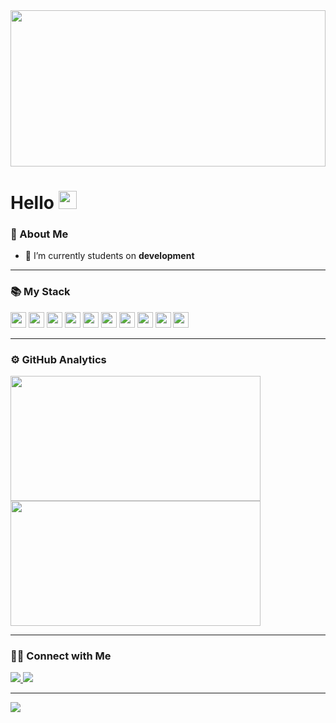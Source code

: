 <img src="https://user-images.githubusercontent.com/63436406/128519183-9a520afb-d924-4c96-a764-27a85c5c974d.jpg" height="250px" width="100%">

# Hello <img src="https://acegif.com/wp-content/gifs/ola-47.gif" width="29px">

### 🤵 About Me

- 🔭 I’m currently students on **development**

---

### 📚 My Stack

<code><img height="25" src="https://img.shields.io/badge/java-%23ED8B00.svg?&style=for-the-badge&logo=java&logoColor=white"></code>
<code><img height="25" src="https://img.shields.io/badge/C-%23ED8B00.svg?&style=for-the-badge&logo=C&logoColor=white"></code>
<code><img height="25" src="https://img.shields.io/badge/html5%20-%23E34F26.svg?&style=for-the-badge&logo=html5&logoColor=white"></code>
<code><img height="25" src="https://img.shields.io/badge/css3%20-%231572B6.svg?&style=for-the-badge&logo=css3&logoColor=white"></code>
<code><img height="25" src="https://img.shields.io/badge/javascript%20-%23323330.svg?&style=for-the-badge&logo=javascript&logoColor=%23F7DF1E"></code>
<code><img height="25" src="https://img.shields.io/badge/mysql-%2300f.svg?&style=for-the-badge&logo=mysql&logoColor=white"></code>
<code><img height="25" src="https://img.shields.io/badge/postgres-%23316192.svg?&style=for-the-badge&logo=postgresql&logoColor=white"></code>
<code><img height="25" src="https://img.shields.io/badge/github%20-%23121011.svg?&style=for-the-badge&logo=github&logoColor=white"></code>
<code><img height="25" src="https://img.shields.io/badge/Linux-FCC624?style=for-the-badge&logo=linux&logoColor=black)"></code>
<code><img height="25" src="https://img.shields.io/badge/Python-%23323330?style=for-the-badge&logo=python&logoColor=black)"></code>

---

### ⚙️ GitHub Analytics

<div align="left"> 
   <img width="400px" height="200px"
       src="https://github-readme-stats.vercel.app/api?username=leo-albergaria&show_icons=true&include_all_commits=true&count_private=true&theme=dark&line_height=30" />
   <img width="400px" height="200px"
       src="https://github-readme-stats.vercel.app/api/top-langs/?username=leo-albergaria&layout=compact&theme=dark&langs_count=15&hide=jupyter%20notebook" />
</div>

---

### 🤝🏻 Connect with Me 

<div align="left">
   <a href="https://www.linkedin.com/in/adm-leo-albergaria/">
      <img src="https://img.shields.io/badge/linkedin%20-%230077B5.svg?&style=for-the-badge&logo=linkedin&logoColor=white" />
   </a>
   <a href="https://web.dio.me/users/leo_albergaria">
      <img src="https://img.shields.io/badge/DioMe%20-%230057B5.svg?&style=for-the-badge&logo=DioMe&logoColor=white" />
   </a>
</div>


---

![](https://komarev.com/ghpvc/?username=leo-albergaria&color=blue&style=flat)
